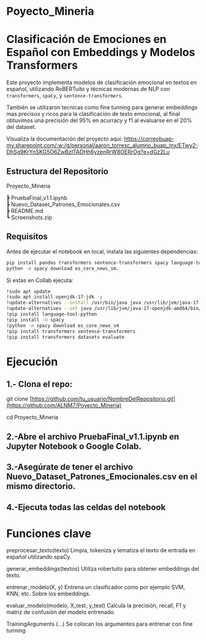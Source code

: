 # Poyecto_Mineria

# Clasificación de Emociones en Español con Embeddings y Modelos Transformers

Este proyecto implementa modelos de clasificación emocional en textos en español, utilizando RoBERTuito y técnicas modernas de NLP con `transformers`, `spaCy`, y `sentence-transformers`.

También se utilizaron tecnicas como fine tunning para generar embeddings mas precisos y ricos para la clasificación de texto emocional, al final obtuvimos una precisión del 95% en acurracy y f1 al evaluarse en el 20% del dataset.

Visualiza la documentación del proyecto aqui: https://correobuap-my.sharepoint.com/:w:/g/personal/aaron_torresc_alumno_buap_mx/ETwy2-DhSg9KrYnSKG5O6ZwBzITADHh6yzenRrW8OERrOg?e=dGz2Lu

## Estructura del Repositorio

Proyecto_Mineria

┣ PruebaFinal_v1.1.ipynb  
┣ Nuevo_Dataset_Patrones_Emocionales.csv  
┣ README.md  
┗ Screenshots.zip

## Requisitos

Antes de ejecutar el notebook en local, instala las siguientes dependencias:

```bash 
pip install pandas transformers sentence-transformers spacy language-tool-python
python -m spacy download es_core_news_sm.
```

Si estas en Collab ejecuta:
```bash
!sudo apt update
!sudo apt install openjdk-17-jdk -y
!update-alternatives --install /usr/bin/java java /usr/lib/jvm/java-17-openjdk-amd64/bin/java 1
!update-alternatives --set java /usr/lib/jvm/java-17-openjdk-amd64/bin/java
!pip install language-tool-python
!pip install -U spacy
!python -m spacy download es_core_news_sm
!pip install transformers sentence-transformers
!pip install transformers datasets evaluate
```

# Ejecución
## 1.- Clona el repo:

git clone [https://github.com/tu_usuario/NombreDelRepositorio.git](https://github.com/ALNM7/Poyecto_Mineria)

cd Proyecto_Mineria

## 2.-Abre el archivo PruebaFinal_v1.1.ipynb en Jupyter Notebook o Google Colab.

## 3.-Asegúrate de tener el archivo Nuevo_Dataset_Patrones_Emocionales.csv en el mismo directorio.

## 4.-Ejecuta todas las celdas del notebook 

# Funciones clave 

preprocesar_texto(texto)
Limpia, tokeniza y lematiza el texto de entrada en español utilizando spaCy.

generar_embeddings(textos)
Utiliza robertuito para obtener embeddings del texto.

entrenar_modelo(X, y)
Entrena un clasificador como por ejemplo SVM, KNN, etc. Sobre los embeddings.

evaluar_modelo(modelo, X_test, y_test)
Calcula la precisión, recall, F1 y matriz de confusión del modelo entrenado.


TrainingArguments (...)
Se colocan los argumentos para entrenar con fine tunning 
